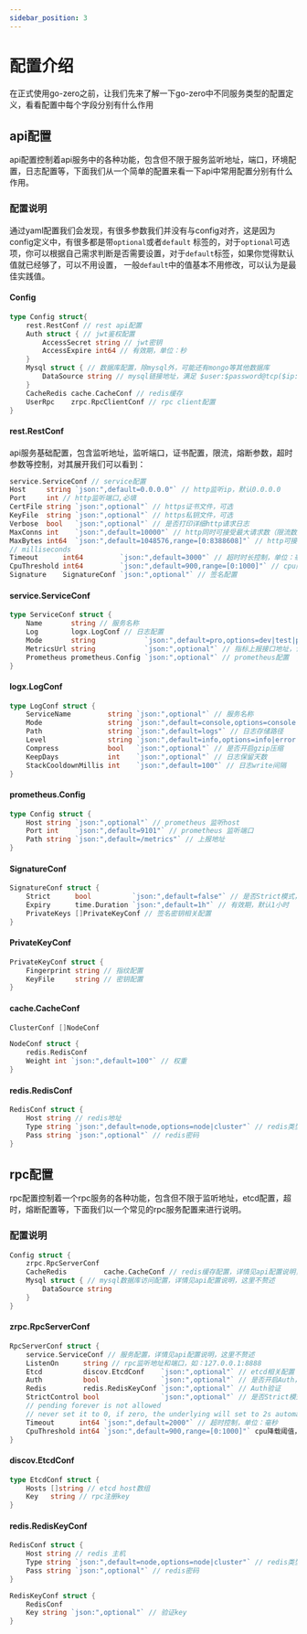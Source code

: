 ```yaml
---
sidebar_position: 3
---
```


# 配置介绍

在正式使用go-zero之前，让我们先来了解一下go-zero中不同服务类型的配置定义，看看配置中每个字段分别有什么作用

## api配置
api配置控制着api服务中的各种功能，包含但不限于服务监听地址，端口，环境配置，日志配置等，下面我们从一个简单的配置来看一下api中常用配置分别有什么作用。

### 配置说明
通过yaml配置我们会发现，有很多参数我们并没有与config对齐，这是因为config定义中，有很多都是带`optional`或者`default`
标签的，对于`optional`可选项，你可以根据自己需求判断是否需要设置，对于`default`标签，如果你觉得默认值就已经够了，可以不用设置，
一般`default`中的值基本不用修改，可以认为是最佳实践值。

#### Config

```go
type Config struct{
    rest.RestConf // rest api配置
    Auth struct { // jwt鉴权配置
        AccessSecret string // jwt密钥
        AccessExpire int64 // 有效期，单位：秒
    }
    Mysql struct { // 数据库配置，除mysql外，可能还有mongo等其他数据库
        DataSource string // mysql链接地址，满足 $user:$password@tcp($ip:$port)/$db?$queries 格式即可
    }
    CacheRedis cache.CacheConf // redis缓存
    UserRpc    zrpc.RpcClientConf // rpc client配置
}    
```

#### rest.RestConf
api服务基础配置，包含监听地址，监听端口，证书配置，限流，熔断参数，超时参数等控制，对其展开我们可以看到：
```go
service.ServiceConf // service配置
Host     string `json:",default=0.0.0.0"` // http监听ip，默认0.0.0.0
Port     int // http监听端口,必填
CertFile string `json:",optional"` // https证书文件，可选
KeyFile  string `json:",optional"` // https私钥文件，可选 
Verbose  bool   `json:",optional"` // 是否打印详细http请求日志
MaxConns int    `json:",default=10000"` // http同时可接受最大请求数（限流数），默认10000
MaxBytes int64  `json:",default=1048576,range=[0:8388608]"` // http可接受请求的最大ContentLength，默认1048576，被设置值不能必须在0到8388608之间
// milliseconds
Timeout      int64         `json:",default=3000"` // 超时时长控制，单位：毫秒，默认3000
CpuThreshold int64         `json:",default=900,range=[0:1000]"` // cpu降载阈值，默认900，可允许设置范围0到1000
Signature    SignatureConf `json:",optional"` // 签名配置
```

#### service.ServiceConf
```go
type ServiceConf struct {
    Name       string // 服务名称
    Log        logx.LogConf // 日志配置
    Mode       string            `json:",default=pro,options=dev|test|pre|pro"` // 服务环境，dev-开发环境，test-测试环境，pre-预发环境，pro-正式环境
    MetricsUrl string            `json:",optional"` // 指标上报接口地址，该地址需要支持post json即可
    Prometheus prometheus.Config `json:",optional"` // prometheus配置
}
```

#### logx.LogConf
```go
type LogConf struct {
	ServiceName         string `json:",optional"` // 服务名称
	Mode                string `json:",default=console,options=console|file|volume"` // 日志模式，console-输出到console，file-输出到当前服务器（容器）文件，，volume-输出docker挂在文件内
	Path                string `json:",default=logs"` // 日志存储路径
	Level               string `json:",default=info,options=info|error|severe"` // 日志级别
	Compress            bool   `json:",optional"` // 是否开启gzip压缩
	KeepDays            int    `json:",optional"` // 日志保留天数
	StackCooldownMillis int    `json:",default=100"` // 日志write间隔
}
```

#### prometheus.Config
```go
type Config struct {
	Host string `json:",optional"` // prometheus 监听host
	Port int    `json:",default=9101"` // prometheus 监听端口
	Path string `json:",default=/metrics"` // 上报地址
}
```

#### SignatureConf
```go
SignatureConf struct {
    Strict      bool          `json:",default=false"` // 是否Strict模式，如果是则PrivateKeys必填
    Expiry      time.Duration `json:",default=1h"` // 有效期，默认1小时
    PrivateKeys []PrivateKeyConf // 签名密钥相关配置
}
```

#### PrivateKeyConf
```go
PrivateKeyConf struct {
    Fingerprint string // 指纹配置
    KeyFile     string // 密钥配置
}
```

#### cache.CacheConf
```go
ClusterConf []NodeConf

NodeConf struct {
    redis.RedisConf
    Weight int `json:",default=100"` // 权重
}
```

#### redis.RedisConf
```go
RedisConf struct {
    Host string // redis地址
    Type string `json:",default=node,options=node|cluster"` // redis类型
    Pass string `json:",optional"` // redis密码
}
```

## rpc配置

rpc配置控制着一个rpc服务的各种功能，包含但不限于监听地址，etcd配置，超时，熔断配置等，下面我们以一个常见的rpc服务配置来进行说明。

### 配置说明
```go
Config struct {
    zrpc.RpcServerConf
    CacheRedis         cache.CacheConf // redis缓存配置，详情见api配置说明，这里不赘述
    Mysql struct { // mysql数据库访问配置，详情见api配置说明，这里不赘述
        DataSource string
    }
}
```

#### zrpc.RpcServerConf
```go
RpcServerConf struct {
    service.ServiceConf // 服务配置，详情见api配置说明，这里不赘述
    ListenOn      string // rpc监听地址和端口，如：127.0.0.1:8888
    Etcd          discov.EtcdConf    `json:",optional"` // etcd相关配置
    Auth          bool               `json:",optional"` // 是否开启Auth，如果是则Redis为必填
    Redis         redis.RedisKeyConf `json:",optional"` // Auth验证
    StrictControl bool               `json:",optional"` // 是否Strict模式，如果是则遇到错误是Auth失败，否则可以认为成功
    // pending forever is not allowed
    // never set it to 0, if zero, the underlying will set to 2s automatically
    Timeout      int64 `json:",default=2000"` // 超时控制，单位：毫秒
    CpuThreshold int64 `json:",default=900,range=[0:1000]"` cpu降载阈值，默认900，可允许设置范围0到1000
}
```

#### discov.EtcdConf
```go
type EtcdConf struct {
	Hosts []string // etcd host数组
	Key   string // rpc注册key
}
```

#### redis.RedisKeyConf
```go
RedisConf struct {
    Host string // redis 主机
    Type string `json:",default=node,options=node|cluster"` // redis类型
    Pass string `json:",optional"` // redis密码
}

RedisKeyConf struct {
    RedisConf
    Key string `json:",optional"` // 验证key
}
```
